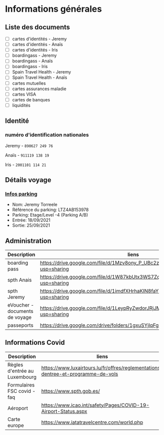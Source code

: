 # Informations générales
## Liste des documents
- [ ] cartes d'identités - Jeremy
- [ ] cartes d'identités - Anaïs
- [ ] cartes d'identités - Iris
- [ ] boardingass - Jeremy
- [ ] boardingass - Anaïs
- [ ] boardingass - Iris
- [ ] Spain Travel Health - Jeremy
- [ ] Spain Travel Health - Anaïs
- [ ] cartes mutuelles
- [ ] cartes assurances maladie
- [ ] cartes VISA
- [ ] cartes de banques
- [ ] liquidités

## Identité 
### numéro d'identification nationales
Jeremy - ```890627 249 76```

Anaïs - ```911119 138 19```

Iris - ```2001101 114 21```

## Détails voyage
### [Infos parking](https://ci3.googleusercontent.com/proxy/c2v787T_O6u0r6a-ufCdyy96qQo9AfTlkXF0vthtSHzYhj5VuAV30u60nIl-M6LD4ZHW8IaRfovp1uby-vv7RZ5a=s0-d-e1-ft#https://qrcode.luxair.lu/LTZ4AB153978/image.png)
- Nom: Jeremy Torreele
- Référence du parking: LTZ4AB153978
- Parking: Etage/Level -4 (Parking A/B)
- Entrée: 18/09/2021
- Sortie: 25/09/2021

## Administration
Description | liens
---------- | ----------
boarding pass | https://drive.google.com/file/d/1Mzv8ony_P_UBc2zLxf4ydny5viz1XmXf/view?usp=sharing
spth Anais | https://drive.google.com/file/d/1W87kbUtx3WS7ZqiR0fJjKlrfxXfgVPkN/view?usp=sharing
spth Jeremy | https://drive.google.com/file/d/1imdfXHrhaKIN8faY9dA1up2jSmS7wmdu/view?usp=sharing
eVoucher - documents de voyage | https://drive.google.com/file/d/1LeypRyZwdorJRjJM17SNLazN9yEQP4h2/view?usp=sharing
passeports | https://drive.google.com/drive/folders/1gxuSYjlqFg81H4l1qhQ2cUCiMz8ZKRVV

## Informations Covid
Description | liens
---------- | ----------
Règles d'entrée au Luxembourg | https://www.luxairtours.lu/fr/offres/reglementations-dentree-et-programme-de-vols
Formulaires FSC covid - faq | https://www.spth.gob.es/
Aéroport | https://www.icao.int/safety/Pages/COVID-19-Airport-Status.aspx
Carte europe | https://www.iatatravelcentre.com/world.php

